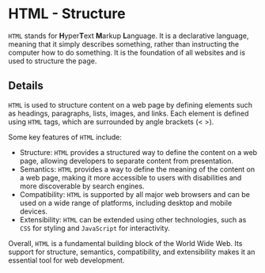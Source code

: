 # HTML - Structure

`HTML` stands for **H**yper**T**ext **M**arkup **L**anguage.
It is a declarative language, meaning that it simply describes something, rather than instructing the computer how to do something.
It is the foundation of all websites and is used to structure the page.

## Details

`HTML` is used to structure content on a web page by defining elements such as headings, paragraphs, lists, images, and links. Each element is defined using `HTML` tags, which are surrounded by angle brackets (< >).

Some key features of `HTML` include:

-   Structure: `HTML` provides a structured way to define the content on a web page, allowing developers to separate content from presentation.
-   Semantics: `HTML` provides a way to define the meaning of the content on a web page, making it more accessible to users with disabilities and more discoverable by search engines.
-   Compatibility: `HTML` is supported by all major web browsers and can be used on a wide range of platforms, including desktop and mobile devices.
-   Extensibility: `HTML` can be extended using other technologies, such as `CSS` for styling and `JavaScript` for interactivity.

Overall, `HTML` is a fundamental building block of the World Wide Web.
Its support for structure, semantics, compatibility, and extensibility makes it an essential tool for web development.
